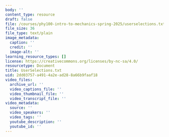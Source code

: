 ```yaml
---
body: ''
content_type: resource
draft: false
file: /courses/phy100-intro-to-mechanics-spring-2025/userselections.txt
file_size: 36
file_type: text/plain
image_metadata:
  caption: ''
  credit: ''
  image-alt: ''
learning_resource_types: []
license: https://creativecommons.org/licenses/by-nc-sa/4.0/
resourcetype: Document
title: UserSelections.txt
uid: 2dd03757-a491-4a2e-ad28-8a66b9faaf18
video_files:
  archive_url: ''
  video_captions_file: ''
  video_thumbnail_file: ''
  video_transcript_file: ''
video_metadata:
  source: ''
  video_speakers: ''
  video_tags: ''
  youtube_description: ''
  youtube_id: ''
---
```

